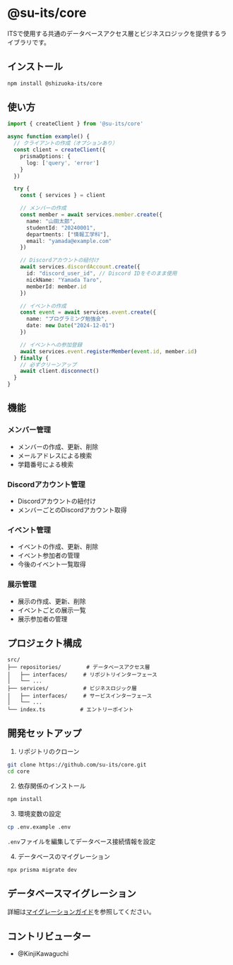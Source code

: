 # @su-its/core

ITSで使用する共通のデータベースアクセス層とビジネスロジックを提供するライブラリです。

## インストール

```bash
npm install @shizuoka-its/core
```

## 使い方
```typescript
import { createClient } from '@su-its/core'

async function example() {
  // クライアントの作成（オプションあり）
  const client = createClient({
    prismaOptions: {
      log: ['query', 'error']
    }
  })

  try {
    const { services } = client

    // メンバーの作成
    const member = await services.member.create({
      name: "山田太郎",
      studentId: "20240001",
      departments: ["情報工学科"],
      email: "yamada@example.com"
    })

    // Discordアカウントの紐付け
    await services.discordAccount.create({
      id: "discord_user_id", // Discord IDをそのまま使用
      nickName: "Yamada Taro",
      memberId: member.id
    })

    // イベントの作成
    const event = await services.event.create({
      name: "プログラミング勉強会",
      date: new Date("2024-12-01")
    })

    // イベントへの参加登録
    await services.event.registerMember(event.id, member.id)
  } finally {
    // 必ずクリーンアップ
    await client.disconnect()
  }
}
```

## 機能

### メンバー管理
- メンバーの作成、更新、削除
- メールアドレスによる検索
- 学籍番号による検索

### Discordアカウント管理
- Discordアカウントの紐付け
- メンバーごとのDiscordアカウント取得

### イベント管理
- イベントの作成、更新、削除
- イベント参加者の管理
- 今後のイベント一覧取得

### 展示管理
- 展示の作成、更新、削除
- イベントごとの展示一覧
- 展示参加者の管理

## プロジェクト構成

```
src/
├── repositories/        # データベースアクセス層
│   ├── interfaces/     # リポジトリインターフェース
│   └── ...
├── services/           # ビジネスロジック層
│   ├── interfaces/     # サービスインターフェース
│   └── ...
└── index.ts           # エントリーポイント
```

## 開発セットアップ

1. リポジトリのクローン
```bash
git clone https://github.com/su-its/core.git
cd core
```

2. 依存関係のインストール
```bash
npm install
```

3. 環境変数の設定
```bash
cp .env.example .env
```
`.env`ファイルを編集してデータベース接続情報を設定

4. データベースのマイグレーション
```bash
npx prisma migrate dev
```

## データベースマイグレーション

詳細は[マイグレーションガイド](./docs/migration/README.md)を参照してください。

## コントリビューター

- @KinjiKawaguchi